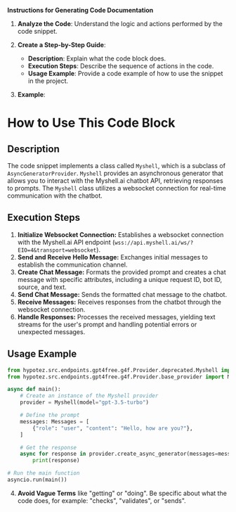 **Instructions for Generating Code Documentation**

1. **Analyze the Code**: Understand the logic and actions performed by the code snippet.

2. **Create a Step-by-Step Guide**:
    - **Description**: Explain what the code block does.
    - **Execution Steps**: Describe the sequence of actions in the code.
    - **Usage Example**: Provide a code example of how to use the snippet in the project.

3. **Example**:

How to Use This Code Block
=========================================================================================

Description
-------------------------
The code snippet implements a class called `Myshell`, which is a subclass of `AsyncGeneratorProvider`. `Myshell` provides an asynchronous generator that allows you to interact with the Myshell.ai chatbot API, retrieving responses to prompts. The `Myshell` class utilizes a websocket connection for real-time communication with the chatbot.

Execution Steps
-------------------------
1. **Initialize Websocket Connection:** Establishes a websocket connection with the Myshell.ai API endpoint (`wss://api.myshell.ai/ws/?EIO=4&transport=websocket`).
2. **Send and Receive Hello Message:** Exchanges initial messages to establish the communication channel.
3. **Create Chat Message:** Formats the provided prompt and creates a chat message with specific attributes, including a unique request ID, bot ID, source, and text.
4. **Send Chat Message:** Sends the formatted chat message to the chatbot.
5. **Receive Messages:** Receives responses from the chatbot through the websocket connection.
6. **Handle Responses:** Processes the received messages, yielding text streams for the user's prompt and handling potential errors or unexpected messages.

Usage Example
-------------------------

```python
from hypotez.src.endpoints.gpt4free.g4f.Provider.deprecated.Myshell import Myshell
from hypotez.src.endpoints.gpt4free.g4f.Provider.base_provider import Messages

async def main():
    # Create an instance of the Myshell provider
    provider = Myshell(model="gpt-3.5-turbo")

    # Define the prompt
    messages: Messages = [
        {"role": "user", "content": "Hello, how are you?"},
    ]

    # Get the response
    async for response in provider.create_async_generator(messages=messages):
        print(response)

# Run the main function
asyncio.run(main())
```

4. **Avoid Vague Terms** like "getting" or "doing". Be specific about what the code does, for example: "checks", "validates", or "sends".